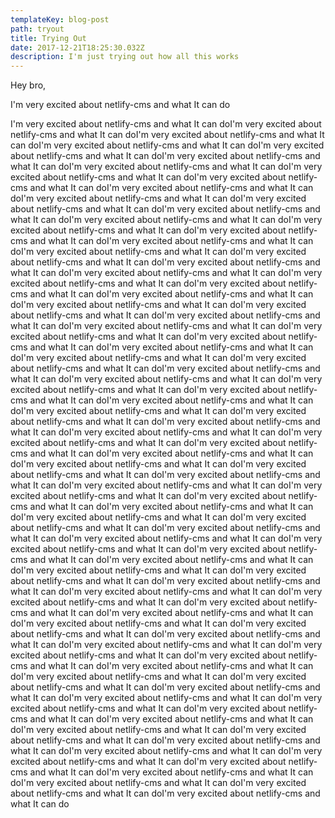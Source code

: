 ```yaml
---
templateKey: blog-post
path: tryout
title: Trying Out
date: 2017-12-21T18:25:30.032Z
description: I'm just trying out how all this works
---
```

Hey bro,

I'm very excited about netlify-cms and what It can do

I'm very excited about netlify-cms and what It can doI'm very excited about netlify-cms and what It can doI'm very excited about netlify-cms and what It can doI'm very excited about netlify-cms and what It can doI'm very excited about netlify-cms and what It can doI'm very excited about netlify-cms and what It can doI'm very excited about netlify-cms and what It can doI'm very excited about netlify-cms and what It can doI'm very excited about netlify-cms and what It can doI'm very excited about netlify-cms and what It can doI'm very excited about netlify-cms and what It can doI'm very excited about netlify-cms and what It can doI'm very excited about netlify-cms and what It can doI'm very excited about netlify-cms and what It can doI'm very excited about netlify-cms and what It can doI'm very excited about netlify-cms and what It can doI'm very excited about netlify-cms and what It can doI'm very excited about netlify-cms and what It can doI'm very excited about netlify-cms and what It can doI'm very excited about netlify-cms and what It can doI'm very excited about netlify-cms and what It can doI'm very excited about netlify-cms and what It can doI'm very excited about netlify-cms and what It can doI'm very excited about netlify-cms and what It can doI'm very excited about netlify-cms and what It can doI'm very excited about netlify-cms and what It can doI'm very excited about netlify-cms and what It can doI'm very excited about netlify-cms and what It can doI'm very excited about netlify-cms and what It can doI'm very excited about netlify-cms and what It can doI'm very excited about netlify-cms and what It can doI'm very excited about netlify-cms and what It can doI'm very excited about netlify-cms and what It can doI'm very excited about netlify-cms and what It can doI'm very excited about netlify-cms and what It can doI'm very excited about netlify-cms and what It can doI'm very excited about netlify-cms and what It can doI'm very excited about netlify-cms and what It can doI'm very excited about netlify-cms and what It can doI'm very excited about netlify-cms and what It can doI'm very excited about netlify-cms and what It can doI'm very excited about netlify-cms and what It can doI'm very excited about netlify-cms and what It can doI'm very excited about netlify-cms and what It can doI'm very excited about netlify-cms and what It can doI'm very excited about netlify-cms and what It can doI'm very excited about netlify-cms and what It can doI'm very excited about netlify-cms and what It can doI'm very excited about netlify-cms and what It can doI'm very excited about netlify-cms and what It can doI'm very excited about netlify-cms and what It can doI'm very excited about netlify-cms and what It can doI'm very excited about netlify-cms and what It can doI'm very excited about netlify-cms and what It can doI'm very excited about netlify-cms and what It can doI'm very excited about netlify-cms and what It can doI'm very excited about netlify-cms and what It can doI'm very excited about netlify-cms and what It can doI'm very excited about netlify-cms and what It can doI'm very excited about netlify-cms and what It can doI'm very excited about netlify-cms and what It can doI'm very excited about netlify-cms and what It can doI'm very excited about netlify-cms and what It can doI'm very excited about netlify-cms and what It can doI'm very excited about netlify-cms and what It can doI'm very excited about netlify-cms and what It can doI'm very excited about netlify-cms and what It can doI'm very excited about netlify-cms and what It can doI'm very excited about netlify-cms and what It can doI'm very excited about netlify-cms and what It can doI'm very excited about netlify-cms and what It can doI'm very excited about netlify-cms and what It can doI'm very excited about netlify-cms and what It can doI'm very excited about netlify-cms and what It can doI'm very excited about netlify-cms and what It can doI'm very excited about netlify-cms and what It can doI'm very excited about netlify-cms and what It can doI'm very excited about netlify-cms and what It can doI'm very excited about netlify-cms and what It can doI'm very excited about netlify-cms and what It can doI'm very excited about netlify-cms and what It can doI'm very excited about netlify-cms and what It can doI'm very excited about netlify-cms and what It can doI'm very excited about netlify-cms and what It can doI'm very excited about netlify-cms and what It can doI'm very excited about netlify-cms and what It can doI'm very excited about netlify-cms and what It can doI'm very excited about netlify-cms and what It can doI'm very excited about netlify-cms and what It can doI'm very excited about netlify-cms and what It can do

